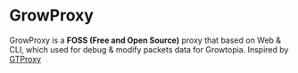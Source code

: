 # GrowProxy

GrowProxy is a **FOSS (Free and Open Source)** proxy that based on Web & CLI, which used for debug & modify packets data for Growtopia. Inspired by [GTProxy](https://github.com/ZTzTopia/GTProxy)
